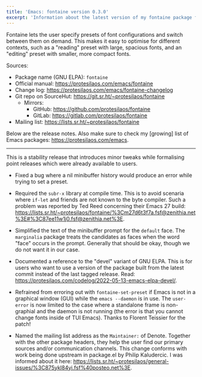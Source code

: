 ```yaml
---
title: 'Emacs: fontaine version 0.3.0'
excerpt: 'Information about the latest version of my fontaine package for GNU Emacs.'
---
```


Fontaine lets the user specify presets of font configurations and switch
between them on demand.  This makes it easy to optimise for different
contexts, such as a "reading" preset with large, spacious fonts, and an
"editing" preset with smaller, more compact fonts.

Sources:

+ Package name (GNU ELPA): `fontaine`
+ Official manual: <https://protesilaos.com/emacs/fontaine>
+ Change log: <https://protesilaos.com/emacs/fontaine-changelog>
+ Git repo on SourceHut: <https://git.sr.ht/~protesilaos/fontaine>
  - Mirrors:
    + GitHub: <https://github.com/protesilaos/fontaine>
    + GitLab: <https://gitlab.com/protesilaos/fontaine>
+ Mailing list: <https://lists.sr.ht/~protesilaos/fontaine>

Below are the release notes.  Also make sure to check my [growing] list
of Emacs packages: <https://protesilaos.com/emacs>.

* * *

This is a stability release that introduces minor tweaks while
formalising point releases which were already available to users.

-   Fixed a bug where a nil minibuffer history would produce an error
    while trying to set a preset.

-   Required the `subr-x` library at compile time.  This is to avoid
    scenaria where `if-let` and friends are not known to the byte
    compiler.  Such a problem was reported by Ted Reed concerning their
    Emacs 27 build:
    <https://lists.sr.ht/~protesilaos/fontaine/%3Cm27d6t3f7a.fsf@zenithia.net%3E#%3C87ee11w1j0.fsf@zenithia.net%3E>.

-   Simplified the text of the minibuffer prompt for the `default` face.
    The `marginalia` package treats the candidates as faces when the word
    "face" occurs in the prompt.  Generally that should be okay, though we
    do not want it in our case.

-   Documented a reference to the "devel" variant of GNU ELPA.  This is
    for users who want to use a version of the package built from the
    latest commit instead of the last tagged release.  Read:
    <https://protesilaos.com/codelog/2022-05-13-emacs-elpa-devel/>.

-   Refrained from erroring out with `fontaine-set-preset` if Emacs is not
    in a graphical window (GUI) while the `emacs --daemon` is in use.  The
    `user-error` is now limited to the case where a standalone frame is
    non-graphial and the daemon is not running (the error is that you
    cannot change fonts inside of TUI Emacs).  Thanks to Florent Teissier
    for the patch!

-   Named the mailing list address as the `Maintainer:` of Denote.
    Together with the other package headers, they help the user find our
    primary sources and/or communication channels.  This change conforms
    with work being done upstream in package.el by Philip Kaludercic.  I
    was informed about it here:
    <https://lists.sr.ht/~protesilaos/general-issues/%3C875ykl84yi.fsf%40posteo.net%3E>.

